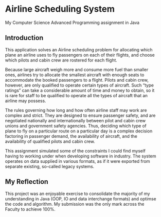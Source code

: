 # Airline Scheduling System
My Computer Science Advanced Programming assignment in Java

## Introduction
This application solves an Airline scheduling problem for allocating which plane an airline uses to fly passengers on each of their flights, and choose which pilots and cabin crew are rostered for each flight.

Because large aircraft weigh more and consume more fuel than smaller ones, airlines try to allocate the smallest aircraft with enough seats to accommodate the booked passengers to a flight. Pilots and cabin crew, however, are only qualified to operate certain types of aircraft. Such “type ratings” can take a considerable amount of time and money to obtain, so it is rare for staff to be qualified to
operate all the types of aircraft that an airline may possess.

The rules governing how long and how often airline staff may work are complex and strict. They are designed to ensure passenger safety, and are negotiated nationally and internationally between pilot and cabin crew unions and government safety agencies. Thus, deciding which type of plane to fly on a particular route on a particular day is a complex decision factoring in passenger demand, the availability of aircraft, and the availability of qualified pilots and cabin crew.

This assignment simulated some of the constraints I could find myself having to working under when developing software in industry. The system operates on data supplied in various formats, as if it were exported from separate existing, so-called legacy systems.

## My Reflection
This project was an enjoyable exercise to consolidate the majority of my understanding in Java (OOP, IO and data interchange formats) and optimse the code and algorithm. My submission was the only mark across the Faculty to achieve 100%.
